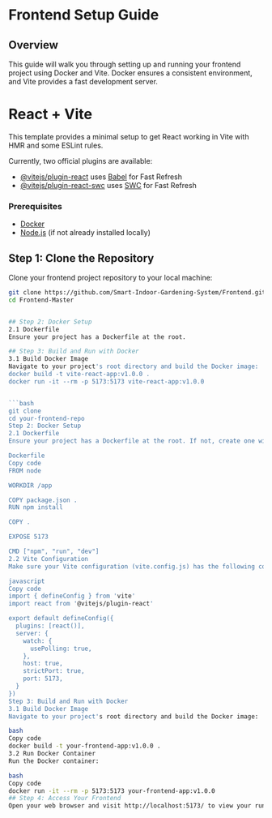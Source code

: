 
# Frontend Setup Guide

## Overview

This guide will walk you through setting up and running your frontend project using Docker and Vite. Docker ensures a consistent environment, and Vite provides a fast development server.

# React + Vite

This template provides a minimal setup to get React working in Vite with HMR and some ESLint rules.

Currently, two official plugins are available:

- [@vitejs/plugin-react](https://github.com/vitejs/vite-plugin-react/blob/main/packages/plugin-react/README.md) uses [Babel](https://babeljs.io/) for Fast Refresh
- [@vitejs/plugin-react-swc](https://github.com/vitejs/vite-plugin-react-swc) uses [SWC](https://swc.rs/) for Fast Refresh


### Prerequisites

- [Docker](https://www.docker.com/)
- [Node.js](https://nodejs.org/) (if not already installed locally)

## Step 1: Clone the Repository

Clone your frontend project repository to your local machine:

```bash
git clone https://github.com/Smart-Indoor-Gardening-System/Frontend.git
cd Frontend-Master


## Step 2: Docker Setup
2.1 Dockerfile
Ensure your project has a Dockerfile at the root.

## Step 3: Build and Run with Docker
3.1 Build Docker Image
Navigate to your project's root directory and build the Docker image:
docker build -t vite-react-app:v1.0.0 .
docker run -it --rm -p 5173:5173 vite-react-app:v1.0.0


```bash
git clone 
cd your-frontend-repo
Step 2: Docker Setup
2.1 Dockerfile
Ensure your project has a Dockerfile at the root. If not, create one with the following content:

Dockerfile
Copy code
FROM node

WORKDIR /app

COPY package.json .
RUN npm install

COPY .

EXPOSE 5173

CMD ["npm", "run", "dev"]
2.2 Vite Configuration
Make sure your Vite configuration (vite.config.js) has the following content:

javascript
Copy code
import { defineConfig } from 'vite'
import react from '@vitejs/plugin-react'

export default defineConfig({
  plugins: [react()],
  server: {
    watch: {
      usePolling: true,
    },
    host: true,
    strictPort: true,
    port: 5173,
  }
})
Step 3: Build and Run with Docker
3.1 Build Docker Image
Navigate to your project's root directory and build the Docker image:

bash
Copy code
docker build -t your-frontend-app:v1.0.0 .
3.2 Run Docker Container
Run the Docker container:

bash
Copy code
docker run -it --rm -p 5173:5173 your-frontend-app:v1.0.0
## Step 4: Access Your Frontend
Open your web browser and visit http://localhost:5173/ to view your running frontend application.

